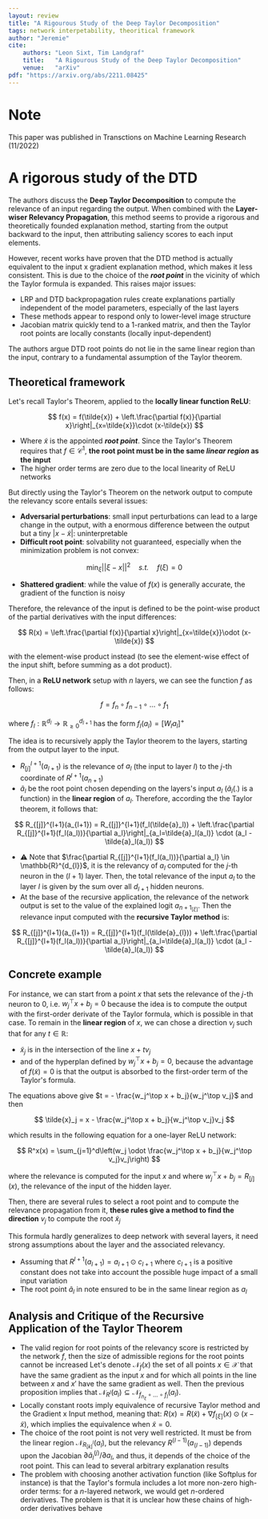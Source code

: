 ```yaml
---
layout: review
title: "A Rigourous Study of the Deep Taylor Decomposition"
tags: network interpetability, theoritical framework
author: "Jeremie"
cite:
    authors: "Leon Sixt, Tim Landgraf"
    title:   "A Rigourous Study of the Deep Taylor Decomposition"
    venue:   "arXiv"
pdf: "https://arxiv.org/abs/2211.08425"
---
```


# Note

This paper was published in Transctions on Machine Learning Research (11/2022)

# A rigorous study of the DTD

The authors discuss the **Deep Taylor Decomposition** to compute the relevance of an input regarding the output. When combined with the **Layer-wiser Relevancy Propagation**, this method seems to provide a rigorous and theoretically founded explanation method, starting from the output backward to the input, then attributing saliency scores to each input elements.

However, recent works have proven that the DTD method is actually equivalent to the input x gradient explanation method, which makes it less consistent. This is due to the choice of the ***root point*** in the vicinity of which the Taylor formula is expanded. This raises major issues:

 - LRP and DTD backpropagation rules create explanations partially independent of the model parameters, especially of the last layers
 - These methods appear to respond only to lower-level image structure
 - Jacobian matrix quickly tend to a 1-ranked matrix, and then the Taylor root points are locally constants (locally input-dependent)

The authors argue DTD root points do not lie in the same linear region than the input, contrary to a fundamental assumption of the Taylor theorem.

## Theoretical framework

Let's recall Taylor's Theorem, applied to the **locally linear function ReLU**:

$$
f(x) = f(\tilde{x}) + \left.\frac{\partial f(x)}{\partial x}\right|_{x=\tilde{x}}\cdot (x-\tilde{x})
$$

 - Where $\tilde{x}$ is the appointed ***root point***. Since the Taylor's Theorem requires that $f\in \mathcal{C}^1$, **the root point must be in the same ***linear region*** as the input**
 - The higher order terms are zero due to the local linearity of ReLU networks

But directly using the Taylor's Theorem on the network output to compute the relevancy score entails several issues:

 - **Adversarial perturbations**: small input perturbations can lead to a large change in the output, with a enormous difference between the output but a tiny $|x-\tilde{x}|$: uninterpretable 
 - **Difficult root point**: solvability not guaranteed, especially when the minimization problem is not convex:

$$
\min_\xi ||\xi - x ||^2 \quad \textit{s.t.}\quad f(\xi) = 0
$$

 - **Shattered gradient**: while the value of $f(x)$ is generally accurate, the gradient of the function is noisy

Therefore, the relevance of the input is defined to be the point-wise product of the partial derivatives with the input differences:

$$
R(x) = \left.\frac{\partial f(x)}{\partial x}\right|_{x=\tilde{x}}\odot (x-\tilde{x})
$$

with the element-wise product instead (to see the element-wise effect of the input shift, before summing as a dot product).

Then, in a **ReLU network** setup with $n$ layers, we can see the function $f$ as follows:

$$
f = f_n\circ f_{n-1}\circ \ldots \circ f_1
$$

where $f_l :  \mathbb{R}^{d_l} \to \mathbb{R}^{d_{l+1}}_{\geq 0}$ has the form $f_l(a_l) = [W_l a_l]^+$

The idea is to recursively apply the Taylor theorem to the layers, starting from the output layer to the input. 

- $R_{[j]}^{l+1}(a_{l+1})$ is the relevance of $a_l$ (the input to layer $l$) to the $j$-th coordinate of $R^{l+1}(a_{n+1})$
- $\tilde{a}_l$ be the root point chosen depending on the layers's input $a_l$ ($\tilde{a}_l(.)$ is a function) in the **linear region** of $a_l$. Therefore, according the the Taylor theorem, it follows that:

$$
R_{[j]}^{l+1}(a_{l+1}) = R_{[j]}^{l+1}(f_l(\tilde{a}_l)) + \left.\frac{\partial R_{[j]}^{l+1}(f_l(a_l))}{\partial a_l}\right|_{a_l=\tilde{a}_l(a_l)} \cdot (a_l - \tilde{a}_l(a_l))
$$

- ⚠️ Note that $\frac{\partial R_{[j]}^{l+1}(f_l(a_l))}{\partial a_l} \in \mathbb{R}^{d_{l}}$, it is the relevancy of $a_l$ computed for the $j$-th neuron in the $(l+1)$ layer. Then, the total relevance of the input $a_l$ to the layer $l$ is given by the sum over all $d_{l+1}$ hidden neurons.
- At the base of the recursive application, the relevance of the network output is set to the value of the explained logit $a_{n+1_{[\xi]}}$. Then the relevance input computed with the **recursive Taylor method** is:

$$
R_{[j]}^{l+1}(a_{l+1}) = R_{[j]}^{l+1}(f_l(\tilde{a}_{l})) + \left.\frac{\partial R_{[j]}^{l+1}(f_l(a_l))}{\partial a_l}\right|_{a_l=\tilde{a}_l(a_l)} \cdot (a_l - \tilde{a}_l(a_l))
$$

## Concrete example 

For instance, we can start from a point $x$ that sets the relevance of the $j$-th neuron to $0$, i.e. $w_j^\top x + b_j=0$ because the idea is to compute the output with the first-order derivate of the Taylor formula, which is possible in that case. To remain in the **linear region** of $x$, we can chose a direction $v_j$ such that for any $t\in \mathbb{R}$:

 - $\tilde{x}_j$ is in the intersection of the line $x + t v_j$
 - and of the hyperplan defined by $w_j^\top x + b_j = 0$, because the advantage of $f(\tilde{x}) = 0$ is that the output is absorbed to the first-order term of the Taylor's formula.

The equations above give $t = - \frac{w_j^\top x + b_j}{w_j^\top v_j}$ and then 

$$
\tilde{x}_j = x - \frac{w_j^\top x + b_j}{w_j^\top v_j}v_j
$$

which results in the following equation for a one-layer ReLU network:

$$
R^x(x) = \sum_{j=1}^d\left(w_j \odot \frac{w_j^\top x + b_j}{w_j^\top v_j}v_j\right)
$$

where the relevance is computed for the input $x$ and where $w_j^\top x + b_j = R_{[j]}(x)$, the relevance of the input of the hidden layer. 

Then, there are several rules to select a root point and to compute the relevance propagation from it, **these rules give a method to find the direction** $v_j$ to compute the root $\tilde{x}_j$

This formula hardly generalizes to deep network with several layers, it need strong assumptions about the layer and the associated relevancy. 

 - Assuming that $R^{l+1}(a_{l+1}) = a_{l+1}\odot c_{l+1}$ where $c_{l+1}$ is a positive constant does not take into account the possible huge impact of a small input variation
 - The root point $\tilde{a}_l$ in note ensured to be in the same linear region as $a_l$

## Analysis and Critique of the Recursive Application of the Taylor Theorem

- The valid region for root points of the relevancy score is restricted by the network $f$, then the size of admissible regions for the root points cannot be increased
Let's denote $\mathcal{N}_f(x)$ the set of all points $x \in \mathcal{X}$ that have the same gradient as the input $x$ and for which all points in the line between $x$ and $x'$ have the same gradient as well.
Then the previous proposition implies that $\mathcal{N}_{R^l}(a_l) \subseteq \mathcal{N}_{f_{n_\xi}\circ\ldots\circ f_l}(a_l)$.
- Locally constant roots imply equivalence of recursive Taylor method and the Gradient x Input method, meaning that: $R(x) = R(\tilde{x}) + \nabla f_{[\xi]}(x) \odot (x-\tilde{x})$, which implies the equivalence when $\tilde{x}=0$.
- The choice of the root point is not very well restricted. It must be from the linear region $\mathcal{N}_{R_{[k]}^l}(a_l)$, but the relevancy $R^{(l-1)}(a_{(l-1)})$ depends upon the Jacobian $\partial \tilde{a}_l^{(j)}/\partial a_l$, and thus, it depends of the choice of the root point. This can lead to several arbitrary explanation results
- The problem with choosing another activation function (like Softplus for instance) is that the Taylor's formula includes a lot more non-zero high-order terms: for a $n$-layered network, we would get $n$-ordered derivatives. The problem is that it is unclear how these chains of high-order derivatives behave

